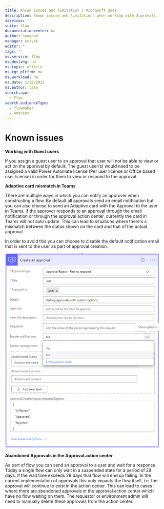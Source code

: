 ```yaml
---
title: Known issues and limitation | Microsoft Docs
description: Known issues and limitations when working with Approvals
services: ''
suite: flow
documentationcenter: na
author: hamenon 
manager: kvivek
editor: ''
tags: ''
ms.service: flow
ms.devlang: na
ms.topic: article
ms.tgt_pltfrm: na
ms.workload: na
ms.date: 2/12/2021
ms.author: tatn
search.app: 
  - Flow
search.audienceType: 
  - flowmaker
  - enduser
---
```


# Known issues

**Working with Guest users**

If you assign a guest user to an approval that user will not be able to view or act on the approval by default. The guest user(s) would need to be assigned a valid Power Automate license (Per user license or Office based user license) in order for them to view or respond to the approval.
  
**Adaptive card mismatch in Teams**

There are multiple ways in which you can notify an approver when constructing a flow. By default all approvals send an email notification but you can also choose to send an Adaptive card with the Approval to the user in Teams. If the approver responds to an approval through the email notification or through the approval action center, currently the card in Teams will not auto update. This can lead to situations where there's a mismatch between the status shown on the card and that of the actual approval. 

In order to avoid this you can choose to disable the default notification email that is sent to the user as part of approval creation. 

![Disable default email notification](./media/create-approval-response-options/disable-default-notification.png)

**Abandoned Approvals in the Approval action center**

As part of flow you can send an approval to a user and wait for a response. Today a single flow can only wait in a suspended state for a period of 28 days. If the wait time exceeds 28 days that flow will end up failing. In the current implementation of approvals this only impacts the flow itself, i.e. the approval will continue to exist in the action center. This can lead to cases where there are abandoned approvals in the approval action center which have no flow waiting on them. The requestor or environment admin will need to manually delete these approvals from the action center.